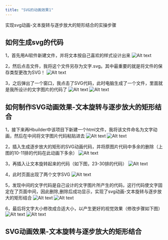 ```yaml
---
title: "SVG的动画效果1"
---
```


实现svg动画-文本旋转与逐步放大的矩形结合的实操步骤

## 如何生成svg的代码
1，首先用Ai软件新建文件，并将文本按自己喜欢的样式设计出来
![Alt text](https://gitee.com/NFUNM171061397/minimal-mistakes/raw/master/assets/images/svg动画01.jpg)

2，然后点击文件，我将这个文件另存为文字.svg。其中最重要的就是将文件的保存类型更改为SVG！
![Alt text](https://gitee.com/NFUNM171061397/minimal-mistakes/raw/master/assets/images/svg动画02.jpg)

3，之后弹出了一个窗口，我点击了SVG代码，此时电脑生成了一个文件，里面就是我所设计的文字图片的代码了
![Alt text](https://gitee.com/NFUNM171061397/minimal-mistakes/raw/master/assets/images/svg动画03.jpg)
![Alt text](https://gitee.com/NFUNM171061397/minimal-mistakes/raw/master/assets/images/svg动画04.jpg)

## 如何制作SVG动画效果-文本旋转与逐步放大的矩形结合
1，接下来再Hbuilder中该项目下新建一个html文件，我将该文件命名为文字动画，然后在<body></body>中间将文字图片代码粘贴进去
![Alt text](https://gitee.com/NFUNM171061397/minimal-mistakes/raw/master/assets/images/svg动画05.png)
![Alt text](https://gitee.com/NFUNM171061397/minimal-mistakes/raw/master/assets/images/svg动画06.png)

2，插入生成逐步放大的矩形的SVG动画代码，并将原图片代码中多余的删除（上图的10-11排的代码在此动画下多余）
![Alt text](https://gitee.com/NFUNM171061397/minimal-mistakes/raw/master/assets/images/svg动画07.png)

3，再插入让文本旋转起来的代码（如下图，23-30排的代码）
![Alt text](https://gitee.com/NFUNM171061397/minimal-mistakes/raw/master/assets/images/svg动画08.png)

4，此时页面出现了两个文字SVG
![Alt text](https://gitee.com/NFUNM171061397/minimal-mistakes/raw/master/assets/images/svg动画010.png)

5，发现中间的文字代码是自己设计的文字图片所产生的代码，这行代码使文字固定在了页面中间，因此删除,删除后成功显示，实现了svg动画-文本旋转与逐步放大的矩形结合
![Alt text](https://gitee.com/NFUNM171061397/minimal-mistakes/raw/master/assets/images/svg动画09.png)
![Alt text](https://gitee.com/NFUNM171061397/minimal-mistakes/raw/master/assets/images/svg动画011.png)

6，最后将文字大小修改成合适大小，以产生更好的视觉效果（修改步骤如下图）
![Alt text](https://gitee.com/NFUNM171061397/minimal-mistakes/raw/master/assets/images/svg动画012.png)
![Alt text](https://gitee.com/NFUNM171061397/minimal-mistakes/raw/master/assets/images/svg动画013.png)

## SVG动画效果-文本旋转与逐步放大的矩形结合








